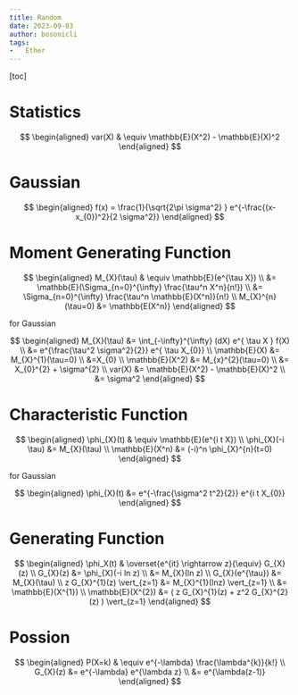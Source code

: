 ```yaml
---
title: Random
date: 2023-09-03
author: bosonicli
tags:
-   Ether
---
```


[toc]

# Statistics

$$
\begin{aligned}
    var(X) & \equiv \mathbb{E}(X^2) - \mathbb{E}(X)^2
\end{aligned}
$$

# Gaussian

$$
\begin{aligned}
    f(x) = \frac{1}{\sqrt{2\pi \sigma^2} } e^{-\frac{(x-x_{0})^2}{2 \sigma^2}}
\end{aligned}
$$

# Moment Generating Function

$$
\begin{aligned}
    M_{X}(\tau) & \equiv \mathbb{E}(e^{\tau X})  \\
    &= \mathbb{E}(\Sigma_{n=0}^{\infty} \frac{\tau^n X^n}{n!})    \\
    &= \Sigma_{n=0}^{\infty} \frac{\tau^n \mathbb{E}(X^n)}{n!}    \\
    M_{X}^{n}(\tau=0) &= \mathbb{E(X^n)}
\end{aligned}
$$

for Gaussian

$$
\begin{aligned}
    M_{X}(\tau) &= \int_{-\infty}^{\infty} (dX) e^{ \tau X } f(X)   \\
    &= e^{\frac{\tau^2 \sigma^2}{2}} e^{ \tau X_{0}}   \\
    \mathbb{E}(X) &= M_{X}^{1}(\tau=0) \\
    &=X_{0} \\
    \mathbb{E}(X^2) &= M_{x}^{2}(\tau=0)   \\
    &= X_{0}^{2} + \sigma^{2}   \\
    var(X) &= \mathbb{E}(X^2) - \mathbb{E}(X)^2   \\
    &= \sigma^2
\end{aligned}
$$

# Characteristic Function

$$
\begin{aligned}
    \phi_{X}(t) & \equiv \mathbb{E}(e^{i t X})    \\
    \phi_{X}(-i \tau) &= M_{X}(\tau)   \\
    \mathbb{E}(X^n) &= (-i)^n \phi_{X}^{n}(t=0)
\end{aligned}
$$

for Gaussian

$$
\begin{aligned}
    \phi_{X}(t) &= e^{-\frac{\sigma^2 t^2}{2}} e^{i t X_{0}}
\end{aligned}
$$

# Generating Function

$$
\begin{aligned}
    \phi_X(t) & \overset{e^{it} \rightarrow z}{\equiv} G_{X}(z) \\
    G_{X}(z) &= \phi_{X}(-i ln z)  \\
    &= M_{X}(ln z)  \\
    G_{X}(e^{\tau}) &= M_{X}(\tau)  \\
    z G_{X}^{1}(z) \vert_{z=1} &= M_{X}^{1}(lnz) \vert_{z=1}    \\
    &= \mathbb{E}(X^{1})    \\
    \mathbb{E}(X^{2}) &= ( z G_{X}^{1}(z) + z^2 G_{X}^{2}(z) ) \vert_{z=1}
\end{aligned}
$$

# Possion

$$
\begin{aligned}
    P(X=k) & \equiv e^{-\lambda} \frac{\lambda^{k}}{k!} \\
    G_{X}(z) &= e^{-\lambda} e^{\lambda z}  \\
    &= e^{\lambda(z-1)}
\end{aligned}
$$

